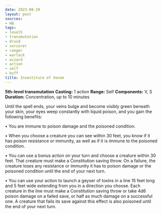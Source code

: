 ```yaml
---
date: 2023-08-29
layout: post
sources:
- HB
tags:
- level5
- transmutation
- druid
- sorcorer
- ranger
- warlock
- wizard
- action
- self
- buff
title: Investiture of Venom
---
```


**5th-level transmutation**
**Casting:** 1 action
**Range:** Self
**Components:** V, S
**Duration:** Concentration, up to 10 minutes

Until the spell ends, your veins bulge and become visibly green beneath your skin, your eyes weep constantly with liquid poison, and you gain the following benefits:


• You are immune to poison damage and the poisoned condition.


• When you choose a creature you can see within 30 feet, you know if it has poison resistance or immunity, as well as if it is immune to the poisoned condition.


• You can use a bonus action on your turn and choose a creature within 30 feet. That creature must make a Constitution saving throw. On a failure, the creature loses any resistance or immunity it has to poison damage or the poisoned condition until the end of your next turn.


• You can use your action to launch a geyser of toxins in a line 15 feet long and 5 feet wide extending from you in a direction you choose. Each creature in the line must make a Constitution saving throw or take 4d6 poison damage on a failed save, or half as much damage on a successful one. A creature that fails its save against this effect is also poisoned until the end of your next turn.